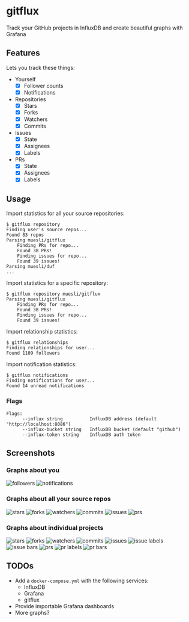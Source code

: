 # gitflux

Track your GitHub projects in InfluxDB and create beautiful graphs with Grafana

## Features

Lets you track these things:

- Yourself
  - [x] Follower counts
  - [x] Notifications
- Repositories
  - [x] Stars
  - [x] Forks
  - [x] Watchers
  - [x] Commits
- Issues
  - [x] State
  - [x] Assignees
  - [x] Labels
- PRs
  - [x] State
  - [x] Assignees
  - [x] Labels

## Usage

Import statistics for all your source repositories:

```
$ gitflux repository
Finding user's source repos...
Found 83 repos
Parsing muesli/gitflux
    Finding PRs for repo...
    Found 38 PRs!
    Finding issues for repo...
    Found 39 issues!
Parsing muesli/duf
...
```

Import statistics for a specific repository:

```
$ gitflux repository muesli/gitflux
Parsing muesli/gitflux
    Finding PRs for repo...
    Found 38 PRs!
    Finding issues for repo...
    Found 39 issues!
```

Import relationship statistics:

```
$ gitflux relationships
Finding relationships for user...
Found 1109 followers
```

Import notification statistics:

```
$ gitflux notifications
Finding notifications for user...
Found 14 unread notifications
```

### Flags

```
Flags:
      --influx string          InfluxDB address (default "http://localhost:8086")
      --influx-bucket string   InfluxDB bucket (default "github")
      --influx-token string    InfluxDB auth token
```

## Screenshots

### Graphs about you

![followers](/screenshots/user_followers.png)
![notifications](/screenshots/user_notifications.png)

### Graphs about all your source repos

![stars](/screenshots/repo_stars.png)
![forks](/screenshots/repo_forks.png)
![watchers](/screenshots/repo_watchers.png)
![commits](/screenshots/repo_commits.png)
![issues](/screenshots/repo_issues.png)
![prs](/screenshots/repo_prs.png)

### Graphs about individual projects

![stars](/screenshots/project_stars.png)
![forks](/screenshots/project_forks.png)
![watchers](/screenshots/project_watchers.png)
![commits](/screenshots/project_commits.png)
![issues](/screenshots/project_issues.png)
![issue labels](/screenshots/project_issues_labels.png)
![issue bars](/screenshots/project_issues_labels_bars.png)
![prs](/screenshots/project_prs.png)
![pr labels](/screenshots/project_prs_labels.png)
![pr bars](/screenshots/project_prs_labels_bars.png)

## TODOs

- Add a `docker-compose.yml` with the following services:
  - InfluxDB
  - Grafana
  - gitflux
- Provide importable Grafana dashboards
- More graphs?
